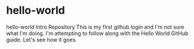 # hello-world
hello-world Intro Repository
This is my first github login and I'm not sure what I'm doing. I'm attempting to follow along with the Hello World GitHub guide. Let's see how it goes. 
